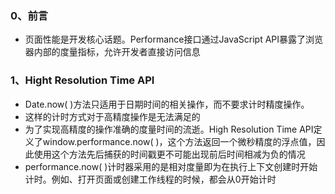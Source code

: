 ### 0、前言
+ 页面性能是开发核心话题。Performance接口通过JavaScript API暴露了浏览器内部的度量指标，允许开发者直接访问信息
### 1、Hight Resolution Time API
+ Date.now( )方法只适用于日期时间的相关操作，而不要求计时精度操作。
+ 这样的计时方式对于高精度操作是无法满足的
+ 为了实现高精度的操作准确的度量时间的流逝。High Resolution Time API定义了window.performance.now( )，这个方法返回一个微秒精度的浮点值，因此使用这个方法先后捕获的时间戳更不可能出现前后时间相减为负的情况
+ performance.now( )计时器采用的是相对度量即为在执行上下文创建时开始计时。例如、打开页面或创建工作线程的时候，都会从0开始计时